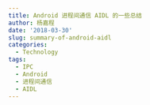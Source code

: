 ```yaml
---
title: Android 进程间通信 AIDL 的一些总结
author: 杨嘉程
date: '2018-03-30'
slug: summary-of-android-aidl
categories:
  - Technology
tags:
  - IPC
  - Android
  - 进程间通信
  - AIDL
---
```


